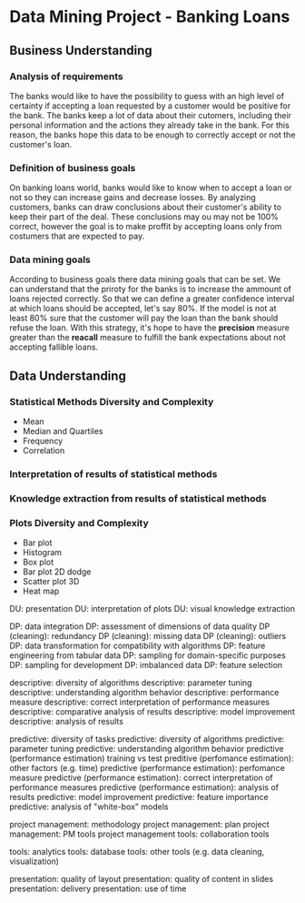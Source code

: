 # Data Mining Project - Banking Loans

## Business Understanding

### Analysis of requirements

The banks would like to have the possibility to guess with an high level of certainty if accepting a loan requested by a customer would be positive for the bank. The banks keep a lot of data about their cutomers, including their personal information and the actions they already take in the bank. For this reason, the banks hope this data to be enough to correctly accept or not the customer's loan.

### Definition of business goals

On banking loans world, banks would like to know when to accept a loan or not so they can increase gains and decrease losses. By analyzing customers, banks can draw conclusions about their customer's ability to keep their part of the deal. These conclusions may ou may not be 100% correct, however the goal is to make proffit by accepting loans only from costumers that are expected to pay.

### Data mining goals

According to business goals there data mining goals that can be set. We can understand that the priroty for the banks is to increase the ammount of loans rejected correctly. So that we can define a greater confidence interval at which loans should be accepted, let's say 80%. If the model is not at least 80% sure that the customer will pay the loan than the bank should refuse the loan. With this strategy, it's hope to have the **precision** measure greater than the **reacall** measure to fulfill the bank expectations about not accepting fallible loans.

## Data Understanding

### Statistical Methods Diversity and Complexity

- Mean
- Median and Quartiles
- Frequency
- Correlation

### Interpretation of results of statistical methods

### Knowledge extraction from results of statistical methods

### Plots Diversity and Complexity

- Bar plot
- Histogram
- Box plot
- Bar plot 2D dodge
- Scatter plot 3D
- Heat map

DU: presentation
DU: interpretation of plots
DU: visual knowledge extraction

DP: data integration
DP: assessment of dimensions of data quality
DP (cleaning): redundancy
DP (cleaning): missing data
DP (cleaning): outliers
DP: data transformation for compatibility with algorithms
DP: feature engineering from tabular data
DP: sampling for domain-specific purposes
DP: sampling for development
DP: imbalanced data
DP: feature selection

descriptive: diversity of algorithms
descriptive: parameter tuning
descriptive: understanding algorithm behavior
descriptive: performance measure
descriptive: correct interpretation of performance measures
descriptive: comparative analysis of results
descriptive: model improvement
descriptive: analysis of results

predictive: diversity of tasks
predictive: diversity of algorithms
predictive: parameter tuning
predictive: understanding algorithm behavior
predictive (performance estimation) training vs test
preditive (perfomance estimation): other factors (e.g. time)
predictive (performance estimation): perfomance measure
predictive (performance estimation): correct interpretation of performance measures
predictive (performance estimation): analysis of results
predictive: model improvement
predictive: feature importance
predictive: analysis of "white-box" models

project management: methodology
project management: plan
project management: PM tools
project management tools: collaboration tools

tools: analytics
tools: database
tools: other tools (e.g. data cleaning, visualization)

presentation: quality of layout
presentation: quality of content in slides
presentation: delivery
presentation: use of time
